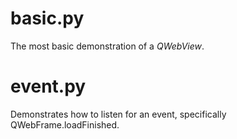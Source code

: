 basic.py
========
The most basic demonstration of a *QWebView*.

event.py
========
Demonstrates how to listen for an event, specifically QWebFrame.loadFinished.
